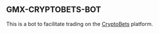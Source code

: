 ## GMX-CRYPTOBETS-BOT

This is a bot to facilitate trading on the [CryptoBets](https://cryptobets.com) platform.
